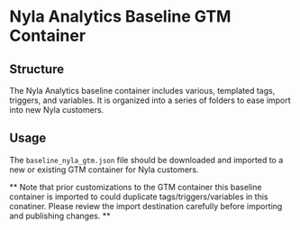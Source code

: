 # Nyla Analytics Baseline GTM Container

## Structure
The Nyla Analytics baseline container includes various, templated tags, triggers, and variables. It is organized into a series of folders to ease import into new Nyla customers.

## Usage
The `baseline_nyla_gtm.json` file should be downloaded and imported to a new or existing GTM container for Nyla customers.

** Note that prior customizations to the GTM container this baseline container is imported to could duplicate tags/triggers/variables in this conatiner. Please review the import destination carefully before importing and publishing changes. **